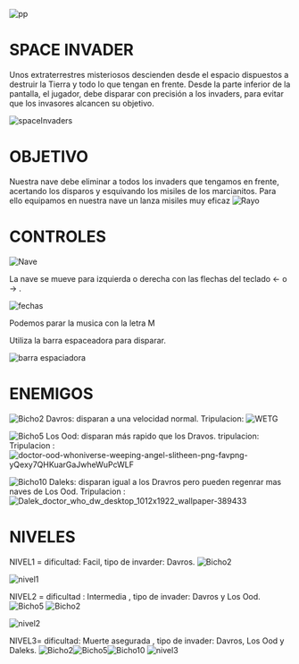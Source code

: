 <img>![pp](https://user-images.githubusercontent.com/80365596/121797440-91984180-cbf6-11eb-87f5-325c290a2546.jpg)

# SPACE INVADER

Unos extraterrestres misteriosos descienden desde el espacio dispuestos a destruir la Tierra y todo lo que tengan en frente. 
Desde la parte inferior de la pantalla, el jugador, debe disparar con precisión a los invaders, para evitar que los invasores alcancen su objetivo. 

<img>![spaceInvaders](https://user-images.githubusercontent.com/80365596/121797471-affe3d00-cbf6-11eb-8198-fa8026ce0b1f.png)

 # OBJETIVO

Nuestra nave debe eliminar a todos los invaders que tengamos en frente, acertando los disparos y esquivando los misiles de los marcianitos. 
Para ello equipamos en nuestra nave un lanza misiles muy eficaz <img>![Rayo](https://user-images.githubusercontent.com/80365596/121797614-b345f880-cbf7-11eb-898b-0ec6d395281d.png)


# CONTROLES

<img>![Nave](https://user-images.githubusercontent.com/80365596/121797338-f606d100-cbf5-11eb-9482-e3519d260767.png)


La nave se mueve para izquierda o derecha con las flechas del teclado ← o → .

<img>![fechas](https://user-images.githubusercontent.com/80365596/121926802-b7b40380-cd14-11eb-8229-7bcdc0418d93.png)

Podemos parar la musica con la letra M

Utiliza la barra espaceadora para disparar.

<img>![barra espaciadora](https://user-images.githubusercontent.com/80365596/121926843-c1d60200-cd14-11eb-9bce-87c4df55d8e0.png)

 
# ENEMIGOS

 <img>![Bicho2](https://user-images.githubusercontent.com/80365596/121797263-94defd80-cbf5-11eb-9317-1830171691e6.png) Davros: disparan a una velocidad normal. Tripulacion: <img>![WETG](https://user-images.githubusercontent.com/80365596/121939120-036da980-cd23-11eb-8644-a2847224800a.png)



<img>![Bicho5](https://user-images.githubusercontent.com/80365596/121797274-a0322900-cbf5-11eb-80c8-6f4d23d20393.png) Los Ood: disparan más rapido que los Dravos. tripulacion: Tripulacion :<img>![doctor-ood-whoniverse-weeping-angel-slitheen-png-favpng-yQexy7QHKuarGaJwheWuPcWLF](https://user-images.githubusercontent.com/80365596/121938556-5561ff80-cd22-11eb-9f9b-ae21b06507fe.png)

<img>![Bicho10](https://user-images.githubusercontent.com/80365596/121797265-96a8c100-cbf5-11eb-8ff2-030649c07cc1.png) Daleks: disparan igual a los Dravros pero pueden regenrar mas naves de Los Ood. Tripulacion : <img>![Dalek_doctor_who_dw_desktop_1012x1922_wallpaper-389433](https://user-images.githubusercontent.com/80365596/121938867-b689d300-cd22-11eb-8154-0a6c90f72987.png)


# NIVELES

NIVEL1 = dificultad: Facil, tipo de invarder: Davros.     <img>![Bicho2](https://user-images.githubusercontent.com/80365596/121797263-94defd80-cbf5-11eb-9317-1830171691e6.png)

<img>![nivel1](https://user-images.githubusercontent.com/80365596/121797508-ffdd0400-cbf6-11eb-9a39-89cda5cfc95a.png)

NIVEL2 = dificultad : Intermedia , tipo de invader: Davros y Los Ood.    <img>![Bicho5](https://user-images.githubusercontent.com/80365596/121797551-4c284400-cbf7-11eb-86d3-47622df1f51f.png) <img>![Bicho2](https://user-images.githubusercontent.com/80365596/121797549-4894bd00-cbf7-11eb-8b7c-9b7c677c8b70.png)

<img>![nivel2](https://user-images.githubusercontent.com/80365596/121797561-58ac9c80-cbf7-11eb-8e27-cae61153f95b.png)

NIVEL3= dificultad: Muerte asegurada , tipo de invader: Davros, Los Ood y Daleks.     <img>![Bicho2](https://user-images.githubusercontent.com/80365596/121797586-7b3eb580-cbf7-11eb-962e-77f831e449a7.png)<img>![Bicho5](https://user-images.githubusercontent.com/80365596/121797589-7e39a600-cbf7-11eb-956d-912a4cd7ec81.png)<img>![Bicho10](https://user-images.githubusercontent.com/80365596/121797591-8265c380-cbf7-11eb-8bee-5d073466453b.png)
<img>![nivel3](https://user-images.githubusercontent.com/80365596/121797593-8560b400-cbf7-11eb-98b9-306e4ff861a1.png)


 

